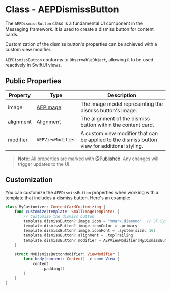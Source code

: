 # Class - AEPDismissButton

The `AEPDismissButton` class is a fundamental UI component in the Messaging framework. It is used to create a dismiss button for content cards.

Customization of the dismiss button's properties can be achieved with a custom view modifier.

`AEPDismissButton` conforms to `ObservableObject`, allowing it to be used reactively in SwiftUI views.

## Public Properties

| Property |	Type |	Description |
| --- | --- | --- |
| image | [AEPImage](aepimage.md) |	The image model representing the dismiss button's image. |
| alignment | [Alignment](https://developer.apple.com/documentation/swiftui/alignment) |	The alignment of the dismiss button within the content card. |
| modifier |	`AEPViewModifier` |	A custom view modifier that can be applied to the dismiss button view for additional styling. |

> **Note**: All properties are marked with [@Published](https://developer.apple.com/documentation/combine/published). Any changes will trigger updates to the UI.

## Customization

You can customize the `AEPDismissButton` properties when working with a template that includes a dismiss button. Here's an example:

```swift
class MyCustomizer: ContentCardCustomizing {
    func customize(template: SmallImageTemplate) {        
        // Customize the dismiss button
        template.dismissButton?.image.icon = "xmark.diamond"  // SF Symbol name
        template.dismissButton?.image.iconColor = .primary
        template.dismissButton?.image.iconFont = .system(size: 10)
        template.dismissButton?.alignment = .topTrailing
        template.dismissButton?.modifier = AEPViewModifier(MyDismissButtonModifier())
    }
    
    struct MyDismissButtonModifier: ViewModifier {
        func body(content: Content) -> some View {
            content
                .padding()                
        }
    }
}
```